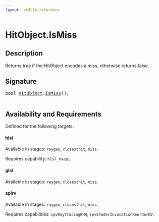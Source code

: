 ```yaml
---
layout: stdlib-reference
---
```


# HitObject\.IsMiss

## Description

Returns true if the HitObject encodes a miss, otherwise returns false.




## Signature 

<pre>
<span class="code_keyword">bool</span> <a href="/stdlib-reference/types/hitobject-03/index" class="code_type">HitObject</a>.<a href="/stdlib-reference/types/hitobject-03/ismiss-02">IsMiss</a>();

</pre>

## Availability and Requirements

Defined for the following targets:

#### hlsl
Available in stages: `raygen`, `closesthit`, `miss`.

Requires capability: `hlsl_nvapi`.
#### glsl
Available in stages: `raygen`, `closesthit`, `miss`.

#### spirv
Available in stages: `raygen`, `closesthit`, `miss`.

Requires capabilities: `spvRayTracingKHR`, `spvShaderInvocationReorderNV`.


